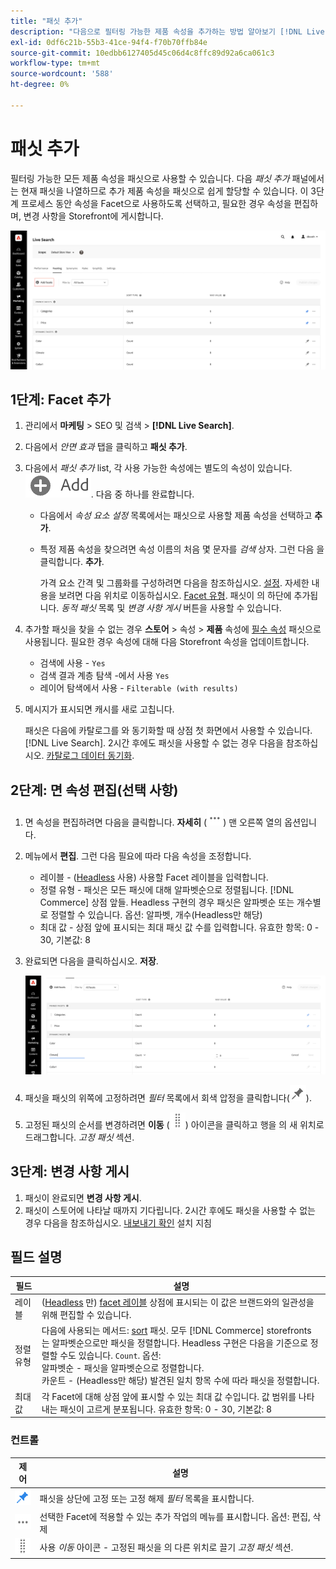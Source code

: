 ```yaml
---
title: "패싯 추가"
description: "다음으로 필터링 가능한 제품 속성을 추가하는 방법 알아보기 [!DNL Live Search] 패싯."
exl-id: 0df6c21b-55b3-41ce-94f4-f70b70ffb84e
source-git-commit: 10edbb6127405d45c06d4c8ffc89d92a6ca061c3
workflow-type: tm+mt
source-wordcount: '588'
ht-degree: 0%

---
```


# 패싯 추가

필터링 가능한 모든 제품 속성을 패싯으로 사용할 수 있습니다. 다음 *패싯 추가* 패널에서는 현재 패싯을 나열하므로 추가 제품 속성을 패싯으로 쉽게 할당할 수 있습니다. 이 3단계 프로세스 동안 속성을 Facet으로 사용하도록 선택하고, 필요한 경우 속성을 편집하며, 변경 사항을 Storefront에 게시합니다.

![작업 영역 구성](assets/facets-add.png)

## 1단계: Facet 추가

1. 관리에서 **마케팅** > SEO 및 검색 > **[!DNL Live Search]**.
1. 다음에서 *안면 효과* 탭을 클릭하고 **패싯 추가**.
1. 다음에서 *패싯 추가* list, 각 사용 가능한 속성에는 별도의 속성이 있습니다. ![추가 단추](assets/btn-add.png). 다음 중 하나를 완료합니다.

   * 다음에서 *속성 요소 설정* 목록에서는 패싯으로 사용할 제품 속성을 선택하고 **추가**.
   * 특정 제품 속성을 찾으려면 속성 이름의 처음 몇 문자를 *검색* 상자. 그런 다음 을 클릭합니다. **추가**.

      가격 요소 간격 및 그룹화를 구성하려면 다음을 참조하십시오. [설정](settings.md). 자세한 내용을 보려면 다음 위치로 이동하십시오. [Facet 유형](facets-type.md).
패싯이 의 하단에 추가됩니다. *동적 패싯* 목록 및 *변경 사항 게시* 버튼을 사용할 수 있습니다.

1. 추가할 패싯을 찾을 수 없는 경우 **스토어** > 속성 > **제품** 속성에 [필수 속성](facets.md) 패싯으로 사용됩니다. 필요한 경우 속성에 대해 다음 Storefront 속성을 업데이트합니다.

   * 검색에 사용 - `Yes`
   * 검색 결과 계층 탐색 -에서 사용 `Yes`
   * 레이어 탐색에서 사용 - `Filterable (with results)`

1. 메시지가 표시되면 캐시를 새로 고칩니다.

   패싯은 다음에 카탈로그를 와 동기화할 때 상점 첫 화면에서 사용할 수 있습니다. [!DNL Live Search]. 2시간 후에도 패싯을 사용할 수 없는 경우 다음을 참조하십시오. [카탈로그 데이터 동기화](install.md#synchronize-catalog-data).

## 2단계: 면 속성 편집(선택 사항)

1. 면 속성을 편집하려면 다음을 클릭합니다. **자세히** (![추가 선택기](assets/btn-more.png)) 맨 오른쪽 열의 옵션입니다.
1. 메뉴에서 **편집**. 그런 다음 필요에 따라 다음 속성을 조정합니다.

   * 레이블 - ([Headless](facets-type.md) 사용) 사용할 Facet 레이블을 입력합니다.
   * 정렬 유형 - 패싯은 모든 패싯에 대해 알파벳순으로 정렬됩니다. [!DNL Commerce] 상점 앞들. Headless 구현의 경우 패싯은 알파벳순 또는 개수별로 정렬할 수 있습니다. 옵션: 알파벳, 개수(Headless만 해당)
   * 최대 값 - 상점 앞에 표시되는 최대 패싯 값 수를 입력합니다. 유효한 항목: 0 - 30, 기본값: 8

1. 완료되면 다음을 클릭하십시오. **저장**.

   ![작업 영역 구성](assets/facet-edit.png)

1. 패싯을 패싯의 위쪽에 고정하려면 *필터* 목록에서 회색 압정을 클릭합니다(![핀 선택기](assets/btn-pin-gray.png)).
1. 고정된 패싯의 순서를 변경하려면 **이동** (![이동 선택기](assets/btn-move.png)) 아이콘을 클릭하고 행을 의 새 위치로 드래그합니다. *고정 패싯* 섹션.

## 3단계: 변경 사항 게시

1. 패싯이 완료되면 **변경 사항 게시**.
1. 패싯이 스토어에 나타날 때까지 기다립니다.
2시간 후에도 패싯을 사용할 수 없는 경우 다음을 참조하십시오. [내보내기 확인](install.md#synchronize-catalog-data) 설치 지침

## 필드 설명

| 필드 | 설명 |
|--- |--- |
| 레이블 | ([Headless](facets-type.md) 만) [facet 레이블](facets-type.md) 상점에 표시되는 이 값은 브랜드와의 일관성을 위해 편집할 수 있습니다. |
| 정렬 유형 | 다음에 사용되는 메서드: [sort](facets-type.md) 패싯. 모두 [!DNL Commerce] storefronts 는 알파벳순으로만 패싯을 정렬합니다. Headless 구현은 다음을 기준으로 정렬할 수도 있습니다. `Count`. 옵션:<br />알파벳순 - 패싯을 알파벳순으로 정렬합니다.<br />카운트 - (Headless만 해당) 발견된 일치 항목 수에 따라 패싯을 정렬합니다. |
| 최대 값 | 각 Facet에 대해 상점 앞에 표시할 수 있는 최대 값 수입니다. 값 범위를 나타내는 패싯이 고르게 분포됩니다. 유효한 항목: 0 - 30, 기본값: 8 |

### 컨트롤

| 제어 | 설명 |
|--- |--- |
| ![핀 선택기](assets/btn-pin-blue.png) | 패싯을 상단에 고정 또는 고정 해제 *필터* 목록을 표시합니다. |
| ![추가 선택기](assets/btn-more.png) | 선택한 Facet에 적용할 수 있는 추가 작업의 메뉴를 표시합니다. 옵션: 편집, 삭제 |
| ![이동 선택기](assets/btn-move.png) | 사용 *이동* 아이콘 - 고정된 패싯을 의 다른 위치로 끌기 *고정 패싯* 섹션. |
